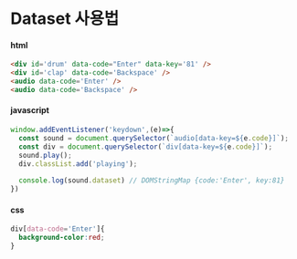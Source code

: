# Dataset 사용법

#### html

```html
<div id='drum' data-code="Enter" data-key='81' />
<div id='clap' data-code='Backspace' />
<audio data-code='Enter' />
<audio data-code='Backspace' />
```

#### javascript

```javascript
window.addEventListener('keydown',(e)=>{
  const sound = document.querySelector(`audio[data-key=${e.code}]`);
  const div = document.querySelector(`div[data-key=${e.code}]`);
  sound.play();
  div.classList.add('playing');
  
  console.log(sound.dataset) // DOMStringMap {code:'Enter', key:81}
})

```

#### css

```css
div[data-code='Enter']{
  background-color:red;
}
```

